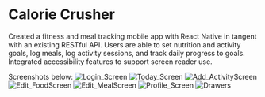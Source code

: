 # Calorie Crusher
Created a fitness and meal tracking mobile app with React Native in tangent with an existing RESTful API. Users are able to set nutrition and activity goals, log meals, log activity sessions, and track daily progress to goals. Integrated accessibility features to support screen reader use.

Screenshots below:
![Login_Screen](Screenshots/Login_Screen.PNG?raw=true "Login_Screen Screenshot")
![Today_Screen](Screenshots/Today_Screen.PNG?raw=true "Today_Screen Screenshot")
![Add_ActivityScreen](Screenshots/Add_ActivityScreen.PNG?raw=true "Add_ActivityScreen Screenshot")
![Edit_FoodScreen](Screenshots/Edit_FoodScreen.PNG?raw=true "Edit_FoodScreen Screenshot")
![Edit_MealScreen](Screenshots/Edit_MealScreen.PNG?raw=true "Edit_MealScreen Screenshot")
![Profile_Screen](Screenshots/Profile_Screen.PNG?raw=true "Profile_Screen Screenshot")
![Drawers](Screenshots/Drawers.PNG?raw=true "Drawers Screenshot")







